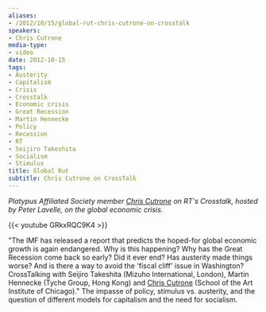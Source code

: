 ```yaml
---
aliases:
- /2012/10/15/global-rut-chris-cutrone-on-crosstalk
speakers:
- Chris Cutrone
media-type:
- video
date: 2012-10-15
tags:
- Austerity
- Capitalism
- Crisis
- Crosstalk
- Economic crisis
- Great Recession
- Martin Hennecke
- Policy
- Recession
- RT
- Seijiro Takeshita
- Socialism
- Stimulus
title: Global Rut
subtitle: Chris Cutrone on CrossTalk
---
```


_Platypus Affiliated Society member [Chris Cutrone](/speakers/chris-cutrone) on RT's Crosstalk, hosted by Peter Lavelle, on the global economic crisis._

{{< youtube GRkxRQC9K4 >}}

"The IMF has released a report that predicts the hoped-for global economic growth is again endangered. Why is this happening? Why has the Great Recession come back so early? Did it ever end? Has austerity made things worse? And is there a way to avoid the 'fiscal cliff' issue in Washington? CrossTalking with Seijiro Takeshita (Mizuho International, London), Martin Hennecke (Tyche Group, Hong Kong) and [Chris Cutrone](/speakers/chris-cutrone) (School of the Art Institute of Chicago)." The impasse of policy, stimulus vs. austerity, and the question of different models for capitalism and the need for socialism.
